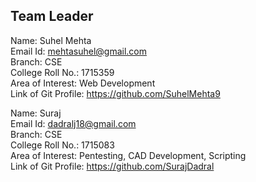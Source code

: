 ## Team Leader

Name: Suhel Mehta  
Email Id: mehtasuhel@gmail.com  
Branch: CSE  
College Roll No.: 1715359  
Area of Interest: Web Development  
Link of Git Profile: https://github.com/SuhelMehta9  

Name: Suraj  
Email Id: dadralj18@gmail.com  
Branch: CSE  
College Roll No.: 1715083  
Area of Interest: Pentesting, CAD Development, Scripting  
Link of Git Profile: https://github.com/SurajDadral  
